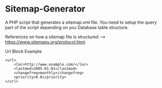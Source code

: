 # Sitemap-Generator
A PHP script that generates a sitemap.xml file. 
You need to setup the query part of the script depending on you Database table structure. 


References on how a sitemap file is structured --> https://www.sitemaps.org/protocol.html


Url Block Example

	<url> 
		<loc>http://www.example.com/</loc> 
		<lastmod>2005-01-01</lastmod> 
		<changefreq>monthly</changefreq> 
		<priority>0.8</priority> 
	</url> 
